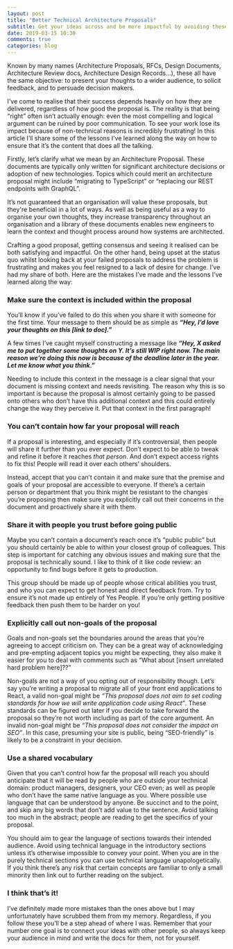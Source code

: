 ```yaml
---
layout: post
title: "Better Technical Architecture Proposals"
subtitle: Get your ideas across and be more impactful by avoiding these mistakes
date: 2019-03-15 10:30
comments: true
categories: blog
---
```


Known by many names (Architecture Proposals, RFCs, Design Documents, Architecture Review docs, Architecture Design Records...), these all have the same objective: to present your thoughts to a wider audience, to solicit feedback, and to persuade decision makers.

I’ve come to realise that their success depends heavily on how they are delivered, regardless of how good the proposal is. The reality is that being “right” often isn’t actually enough: even the most compelling and logical argument can be ruined by poor communication. To see your work lose its impact because of non-technical reasons is incredibly frustrating! In this article I’ll share some of the lessons I’ve learned along the way on how to ensure that it’s the content that does all the talking.

Firstly, let’s clarify what we mean by an Architecture Proposal. These documents are typically only written for significant architecture decisions or adoption of new technologies. Topics which could merit an architecture proposal might include “migrating to TypeScript” or “replacing our REST endpoints with GraphQL”.

It’s not guaranteed that an organisation will value these proposals, but they're beneficial in a lot of ways. As well as being useful as a way to organise your own thoughts, they increase transparency throughout an organisation and a library of these documents enables new engineers to learn the context and thought process around how systems are architected.

Crafting a good proposal, getting consensus and seeing it realised can be both satisfying and impactful. On the other hand, being upset at the status quo whilst looking back at your failed proposals to address the problem is frustrating and makes you feel resigned to a lack of desire for change. I’ve had my share of both. Here are the mistakes I’ve made and the lessons I’ve learned along the way:

### Make sure the context is included **within** the proposal

You’ll know if you’ve failed to do this when you share it with someone for the first time. Your message to them should be as simple as _**“Hey, I’d love your thoughts on this \[link to doc\].”**_

A few times I’ve caught myself constructing a message like _**“Hey, X asked me to put together some thoughts on Y. It’s still WIP right now. The main reason we’re doing this now is because of the deadline later in the year. Let me know what you think.”**_

Needing to include this context in the message is a clear signal that your document is missing context and needs revisiting. The reason why this is so important is because the proposal is almost certainly going to be passed onto others who don’t have this additional context and this could entirely change the way they perceive it. Put that context in the first paragraph!

### You can’t contain how far your proposal will reach

If a proposal is interesting, and especially if it’s controversial, then people will share it further than you ever expect. Don’t expect to be able to tweak and refine it before it reaches _that person_. And don’t expect access rights to fix this! People will read it over each others’ shoulders.

Instead, accept that you can’t contain it and make sure that the premise and goals of your proposal are accessible to everyone. If there’s a certain person or department that you think might be resistant to the changes you’re proposing then make sure you explicitly call out their concerns in the document and proactively share it with them.


### Share it with people you trust before going public

Maybe you can’t contain a document’s reach once it’s “public public” but you should certainly be able to within your closest group of colleagues. This step is important for catching any obvious issues and making sure that the proposal is technically sound. I like to think of it like code review: an opportunity to find bugs before it gets to production.

This group should be made up of people whose critical abilities you trust, and who you can expect to get honest and direct feedback from. Try to ensure it’s not made up entirely of Yes People. If you’re only getting positive feedback then push them to be harder on you!


### Explicitly call out non-goals of the proposal

Goals and non-goals set the boundaries around the areas that you’re agreeing to accept criticism on. They can be a great way of acknowledging and pre-empting adjacent topics you might be expecting, they also make it easier for you to deal with comments such as “What about \[insert unrelated hard problem here\]??”

Non-goals are not a way of you opting out of responsibility though. Let’s say you’re writing a proposal to migrate all of your front end applications to React, a valid non-goal might be _“This proposal does not aim to set coding standards for how we will write application code using React”_. These standards can be figured out later if you decide to take forward the proposal so they’re not worth including as part of the core argument. An invalid non-goal might be _“This proposal does not consider the impact on SEO”_. In this case, presuming your site is public, being “SEO-friendly” is likely to be a constraint in your decision.

### Use a shared vocabulary
Given that you can’t control how far the proposal will reach you should anticipate that it will be read by people who are outside your technical domain: product managers, designers, your CEO even; as well as people who don’t have the same native language as you. Where possible use language that can be understood by anyone. Be succinct and to the point, and skip any big words that don’t add value to the sentence. Avoid talking too much in the abstract; people are reading to get the specifics of your proposal.

You should aim to gear the language of sections towards their intended audience. Avoid using technical language in the introductory sections unless it’s otherwise impossible to convey your point. When you are in the purely technical sections you can use technical language unapologetically. If you think there’s any risk that certain concepts are familiar to only a small minority then link out to further reading on the subject.

### I think that’s it!
I’ve definitely made more mistakes than the ones above but I may unfortunately have scrubbed them from my memory. Regardless, if you follow these you’ll be a step ahead of where I was. Remember that your number one goal is to connect your ideas with other people, so always keep your audience in mind and write the docs for them, not for yourself.
